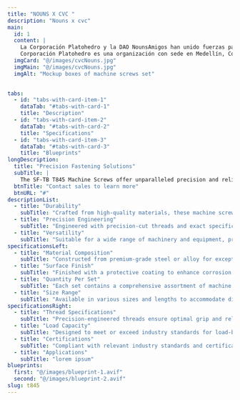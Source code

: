 ```yaml
---
title: "NOUNS X CVC "
description: "Nouns x cvc"
main:
  id: 1
  content: |
    La Corporación Platohedro y la DAO NounsAmigos han unido fuerzas para impulsar el trabajo comunitario a través del arte, la tecnología y la innovación social. Esta colaboración se centra en crear un impacto positivo en comunidades de habla hispana, utilizando las herramientas y recursos de la tecnología blockchain y Web3.
    Corporación Platohedro es una organización con sede en Medellín, Colombia, dedicada a la promoción del arte, la cultura y la educación crítica. Desde su fundación, Platohedro ha trabajado incansablemente para proporcionar espacios seguros y creativos donde jóvenes y adultos puedan desarrollar sus habilidades artísticas y tecnológicas. 
  imgCard: "@/images/cvcNouns.jpg"
  imgMain: "@/images/cvcNouns.jpg"
  imgAlt: "Mockup boxes of machine screws set"
  

tabs:
  - id: "tabs-with-card-item-1"
    dataTab: "#tabs-with-card-1"
    title: "Description"
  - id: "tabs-with-card-item-2"
    dataTab: "#tabs-with-card-2"
    title: "Specifications"
  - id: "tabs-with-card-item-3"
    dataTab: "#tabs-with-card-3"
    title: "Blueprints"
longDescription:
  title: "Precision Fastening Solutions"
  subTitle: |
    The SF-TB T845 Machine Screws offer unparalleled precision and reliability for industrial applications, ensuring seamless operation and longevity for your machinery and equipment.
  btnTitle: "Contact sales to learn more"
  btnURL: "#"
descriptionList:
  - title: "Durability"
    subTitle: "Crafted from high-quality materials, these machine screws are built to withstand the rigors of industrial environments."
  - title: "Precision Engineering"
    subTitle: "Engineered with precision-cut threads and exact specifications, ensuring a tight and secure fit for every application."
  - title: "Versatility"
    subTitle: "Suitable for a wide range of machinery and equipment, providing versatile fastening solutions for various industrial needs."
specificationsLeft:
  - title: "Material Composition"
    subTitle: "Constructed from premium-grade steel or alloy for exceptional strength and durability."
  - title: "Surface Finish"
    subTitle: "Finished with a protective coating to enhance corrosion resistance and extend service life."
  - title: "Quantity Per Set"
    subTitle: "Each set contains a comprehensive assortment of machine screws to meet diverse industrial requirements."
  - title: "Size Range"
    subTitle: "Available in various sizes and lengths to accommodate different machinery and equipment specifications."
specificationsRight:
  - title: "Thread Specifications"
    subTitle: "Precision-engineered threads ensure optimal grip and reliability, even in high-vibration environments."
  - title: "Load Capacity"
    subTitle: "Designed to meet or exceed industry standards for load-bearing capacity, ensuring safe and reliable operation."
  - title: "Certifications"
    subTitle: "Compliant with relevant industry standards and certifications, guaranteeing quality and reliability."
  - title: "Applications"
    subTitle: "lorem ipsum"
blueprints:
  first: "@/images/blueprint-1.avif"
  second: "@/images/blueprint-2.avif"
slug: t845    
---
```

